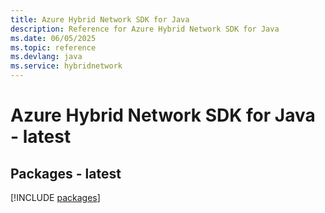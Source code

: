 ```yaml
---
title: Azure Hybrid Network SDK for Java
description: Reference for Azure Hybrid Network SDK for Java
ms.date: 06/05/2025
ms.topic: reference
ms.devlang: java
ms.service: hybridnetwork
---
```

# Azure Hybrid Network SDK for Java - latest
## Packages - latest
[!INCLUDE [packages](hybrid-network-index.md)]